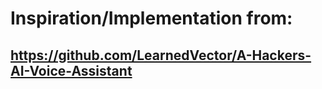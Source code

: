 


# Inspiration/Implementation from:
## https://github.com/LearnedVector/A-Hackers-AI-Voice-Assistant
